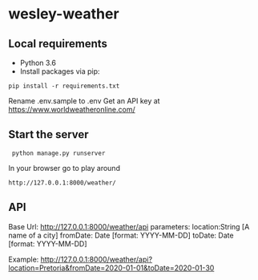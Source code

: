 # wesley-weather

## Local requirements
- Python 3.6 
- Install packages via pip:
```
pip install -r requirements.txt
```

Rename .env.sample to .env
Get an API key at https://www.worldweatheronline.com/

## Start the server
```
 python manage.py runserver
```

In your browser go to play around
```
http://127.0.0.1:8000/weather/
```

## API 
Base Url: http://127.0.0.1:8000/weather/api
parameters:
location:String  [A name of a city]
fromDate: Date [format: YYYY-MM-DD]
toDate: Date [format: YYYY-MM-DD]

Example:
http://127.0.0.1:8000/weather/api?location=Pretoria&fromDate=2020-01-01&toDate=2020-01-30